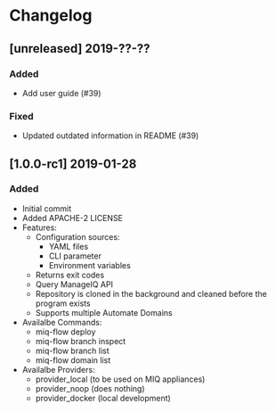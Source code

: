 # Changelog

## [unreleased] 2019-??-??
### Added
- Add user guide (#39)

### Fixed
- Updated outdated information in  README (#39)

## [1.0.0-rc1] 2019-01-28
### Added
- Initial commit
- Added APACHE-2 LICENSE
- Features:
  - Configuration sources:
    - YAML files
    - CLI parameter
    - Environment variables 
  - Returns exit codes
  - Query ManageIQ API
  - Repository is cloned in the background and cleaned before the 
    program exists
  - Supports multiple Automate Domains
- Availalbe Commands:
  - miq-flow deploy
  - miq-flow branch inspect
  - miq-flow branch list
  - miq-flow domain list
- Availalbe Providers:
  - provider_local (to be used on MIQ appliances)
  - provider_noop (does nothing)
  - provider_docker (local development)
  
